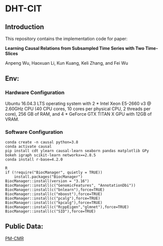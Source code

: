# DHT-CIT

## Introduction
This repository contains the implementation code for paper:

**Learning Causal Relations from Subsampled Time Series with Two Time-Slices** 

Anpeng Wu, Haoxuan Li, Kun Kuang, Keli Zhang, and Fei Wu

## Env:

### Hardware Configuration
Ubuntu 16.04.3 LTS operating system with 2 * Intel Xeon E5-2660 v3 @ 2.60GHz CPU (40 CPU cores, 10 cores per physical CPU, 2 threads per core), 256 GB of RAM, and 4 * GeForce GTX TITAN X GPU with 12GB of VRAM.

### Software Configuration
```shell
conda create -n causal python=3.8
conda activate causal
pip install cdt ylearn causal-learn seaborn pandas matplotlib GPy bokeh igraph scikit-learn networkx==2.8.5
conda install r-base=4.2.0
```

```shell
R
if (!require("BiocManager", quietly = TRUE))
    install.packages("BiocManager")
BiocManager::install(version = "3.16")
BiocManager::install(c("GenomicFeatures", "AnnotationDbi"))
BiocManager::install(c("bnlearn"),force=TRUE)
BiocManager::install(c("mboost"),force=TRUE)
BiocManager::install(c("pcalg"),force=TRUE)
BiocManager::install(c("kpcalg"),force=TRUE)
BiocManager::install(c("RcppEigen","glmnet"),force=TRUE)
BiocManager::install(c("SID"),force=TRUE)
```

## Public Data:

[PM-CMR](https://pasteur.epa.gov/uploads/10.23719/1506014/SES_PM25_CMR_data.zip)
